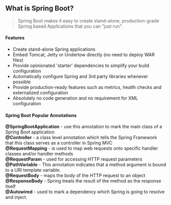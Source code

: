 ## What is Spring Boot?
> Spring Boot makes it easy to create stand-alone, production-grade Spring based Applications that you can "just run".
#### Features
- Create stand-alone Spring applications
- Embed Tomcat, Jetty or Undertow directly (no need to deploy WAR files)
- Provide opinionated 'starter' dependencies to simplify your build configuration
- Automatically configure Spring and 3rd party libraries whenever possible
- Provide production-ready features such as metrics, health checks and externalized configuration
- Absolutely no code generation and no requirement for XML configuration

#### Spring Boot Popular Annotations
**@SpringBootApplication** - use this annotation to mark the main class of a Spring Boot application  
**@Controller** - a class level annotation which tells the Spring Framework that this class serves as a controller 
in Spring MVC  
**@RequestMapping** - is used to map web requests onto specific handler classes and/or handler methods  
**@RequestParam** - used for accessing HTTP request parameters   
**@PathVariable** - This annotation indicates that a method argument is bound to a URI template variable.   
**@RequestBody** - maps the body of the HTTP request to an object  
**@ResponseBody** - Spring treats the result of the method as the response itself     
**@Autowired** - used to mark a dependency which Spring is going to resolve and inject.  
